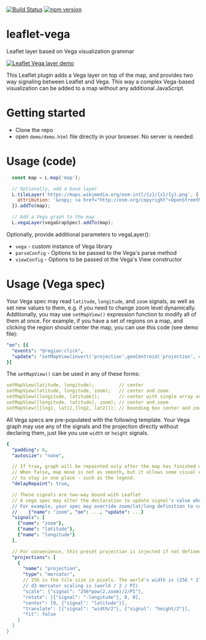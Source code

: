 [![Build Status](https://travis-ci.org/nyurik/leaflet-vega.svg?branch=master)](https://travis-ci.org/nyurik/leaflet-vega) [![npm version](https://img.shields.io/npm/v/leaflet-vega.svg?style=flat-square)](https://www.npmjs.com/package/leaflet-vega)

# leaflet-vega
Leaflet layer based on Vega visualization grammar

[![Leaflet Vega layer demo](https://img.youtube.com/vi/SBzDVXWdJWQ/0.jpg)](https://www.youtube.com/watch?v=SBzDVXWdJWQ)

This Leaflet plugin adds a Vega layer on top of the map, and provides two way signaling between Leaflet and Vega. This way a complex Vega-based visualization can be added to a map without any additional JavaScript.

# Getting started
* Clone the repo
* open `demo/demo.html` file directly in your browser. No server is needed.

# Usage (code)
```javascript
  const map = L.map('map');

  // Optionally, add a base layer
  L.tileLayer('https://maps.wikimedia.org/osm-intl/{z}/{x}/{y}.png', {
    attribution: '&copy; <a href="http://osm.org/copyright">OpenStreetMap</a> contributors'
  }).addTo(map);

  // Add a Vega graph to the map
  L.vegaLayer(vegaGrapSpec).addTo(map);
```

Optionally, provide additional parameters to vegaLayer():
* `vega` - custom instance of Vega library
* `parseConfig` - Options to be passed to the Vega's parse method
* `viewConfig` - Options to be passed ot the Vega's View constructor


# Usage (Vega spec)

Your Vega spec may read `latitude`, `longitude`, and `zoom` signals, as well as set new values to them, e.g. if you need to change zoom level dynamically.  Additionally, you may use `setMapView()` expression function to modify all of them at once. For example, if you have a set of regions on a map, and clicking the region should center the map, you can use this code (see demo file):
```yaml
"on": [{
  "events": "@region:click",
  "update": "setMapView(invert('projection',geoCentroid('projection', datum)))"
}]
```

The `setMapView()` can be used in any of these forms:
```yaml
setMapView(latitude, longitude);         // center
setMapView(latitude, longitude, zoom);   // center and zoom
setMapView([longitude, latitude]);       // center with single array arg
setMapView([longitude, latitude], zoom); // center and zoom
setMapView([[lng1, lat1],[lng2, lat2]]); // bounding box center and zoom
```

All Vega specs are pre-populated with the following template. Your Vega graph may use any of the signals and the projection directly without declaring them, just like you use `width` or `height` signals.

```yaml
{
  "padding": 0,
  "autosize": "none",

  // If true, graph will be repainted only after the map has finished moving
  // When false, map move is not as smooth, but it allows some visual elements
  // to stay in one place - such as the legend.
  "delayRepaint": true,

  // These signals are two-way bound with Leaflet
  // A vega spec may alter the declaration to update signal's value when needed
  // For example, your spec may override zoom/lat/long definition to control map's position:
  //    {"name": "zoom", "on": ..., "update": ...}
  "signals": [
    {"name": "zoom"},
    {"name": "latitude"},
    {"name": "longitude"}
  ],

  // For convenience, this preset projection is injected if not defined by the user.
  "projections": [
    {
      "name": "projection",
      "type": "mercator",
      // 256 is the tile size in pixels. The world's width is (256 * 2^zoom)
      // d3 mercator scaling is (world / 2 / PI)
      "scale": {"signal": "256*pow(2,zoom)/2/PI"},
      "rotate": [{"signal": "-longitude"}, 0, 0],
      "center": [0, {"signal": "latitude"}],
      "translate": [{"signal": "width/2"}, {"signal": "height/2"}],
      "fit": false
    }
  ]
}
```
